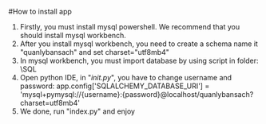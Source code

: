 #How to install app
1. Firstly, you must install mysql powershell. We recommend that you should install mysql workbench.
2. After you install mysql workbench, you need to create a schema name it "quanlybansach" and set charset="utf8mb4"
3. In mysql workbench, you must import database by using script in folder: \SQL 
4. Open python IDE, in "_init.py_", you have to change username and password: 
app.config['SQLALCHEMY_DATABASE_URI'] = 'mysql+pymysql://{username}:{password}@localhost/quanlybansach?charset=utf8mb4'
5. We done, run "index.py" and enjoy
